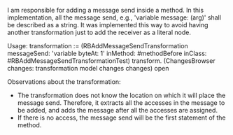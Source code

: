 I am responsible for adding a message send inside a method. In this implementation, all the message send, e.g., 'variable message: (arg)' shall be described as a string. It was implemented this way to avoid having another transformation just to add the receiver as a literal node.

Usage:
transformation := (RBAddMessageSendTransformation
				messageSend: 'variable byteAt: 1'
				inMethod: #methodBefore
				inClass: #RBAddMessageSendTransformationTest)
				transform.
(ChangesBrowser changes: transformation model changes changes) open

Observations about the transformation:
- The transformation does not know the location on which it will place the message send. Therefore, it extracts all the accesses in the message to be added, and adds the message after all the accesses are assigned.
- If there is no access, the message send will be the first statement of the method.